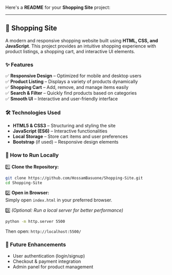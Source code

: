 Here's a **README** for your **Shopping Site** project:  

---

## 🛒 Shopping Site  

A modern and responsive shopping website built using **HTML, CSS, and JavaScript**. This project provides an intuitive shopping experience with product listings, a shopping cart, and interactive UI elements.  

### ✨ Features  

✅ **Responsive Design** – Optimized for mobile and desktop users  
✅ **Product Listing** – Displays a variety of products dynamically  
✅ **Shopping Cart** – Add, remove, and manage items easily  
✅ **Search & Filter** – Quickly find products based on categories  
✅ **Smooth UI** – Interactive and user-friendly interface  

### 🛠 Technologies Used  

- **HTML5 & CSS3** – Structuring and styling the site  
- **JavaScript (ES6)** – Interactive functionalities  
- **Local Storage** – Store cart items and user preferences  
- **Bootstrap** (if used) – Responsive design elements  

### 🚀 How to Run Locally  

1️⃣ **Clone the Repository:**  
```bash
git clone https://github.com/HossamBasuone/Shopping-Site.git
cd Shopping-Site
```
  
2️⃣ **Open in Browser:**  
Simply open `index.html` in your preferred browser.  

3️⃣ *(Optional: Run a local server for better performance)*  
```bash
python -m http.server 5500
```
Then open: `http://localhost:5500/`  

### 📌 Future Enhancements  

- User authentication (login/signup)  
- Checkout & payment integration  
- Admin panel for product management  
